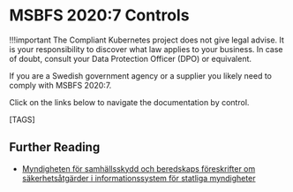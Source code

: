 # MSBFS 2020:7 Controls

!!!important
    The Compliant Kubernetes project does not give legal advise.
    It is your responsibility to discover what law applies to your business.
    In case of doubt, consult your Data Protection Officer (DPO) or equivalent.

If you are a Swedish government agency or a supplier you likely need to comply with MSBFS 2020:7.

Click on the links below to navigate the documentation by control.

[TAGS]

## Further Reading

* [Myndigheten för samhällsskydd och beredskaps föreskrifter om säkerhetsåtgärder i informationssystem för statliga myndigheter](https://www.msb.se/siteassets/dokument/regler/forfattningar/msbfs-2020-7-foreskrifter-om-sakerhetsatgarder-i-informationssystem-for-statliga-myndigheter.pdf)
